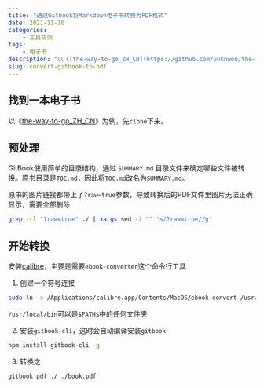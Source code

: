 ```yaml
---
title: "通过Gitbook将Markdown电子书转换为PDF格式"
date: 2021-11-10
categories:
    - 工具货架
tags:
    - 电子书
description: "以《[the-way-to-go_ZH_CN](https://github.com/unknwon/the-way-to-go_ZH_CN)》为例，将它转换为PDF文档。"
slug: convert-gitbook-to-pdf
---
```


##  找到一本电子书

以《[the-way-to-go_ZH_CN](https://github.com/unknwon/the-way-to-go_ZH_CN)》为例，先`clone`下来。

## 预处理

GitBook使用简单的目录结构，通过 `SUMMARY.md` 目录文件来确定哪些文件被转换。原书目录是`TOC.md`，因此将`TOC.md`改名为`SUMMARY.md`。

原书的图片链接都带上了`?raw=true`参数，导致转换后的PDF文件里图片无法正确显示，需要全部删除

```bash
grep -rl "?raw=true" ./ | xargs sed -i "" 's/?raw=true//g'
```

## 开始转换

安装[calibre](https://calibre-ebook.com)，主要是需要`ebook-converter`这个命令行工具

1. 创建一个符号连接

```bash
sudo ln -s /Applications/calibre.app/Contents/MacOS/ebook-convert /usr/local/bin
```

`/usr/local/bin`可以是`$PATH$`中的任何文件夹

2. 安装`gitbook-cli`，这时会自动编译安装`gitbook`

```bash
npm install gitbook-cli -g
```

3. 转换之

```bash
gitbook pdf ./ ./book.pdf
```
